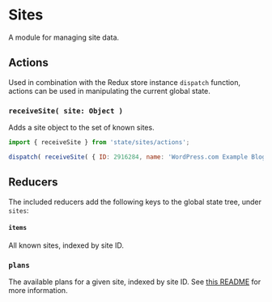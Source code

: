 # Sites

A module for managing site data.

## Actions

Used in combination with the Redux store instance `dispatch` function, actions can be used in manipulating the current global state.

### `receiveSite( site: Object )`

Adds a site object to the set of known sites.

```js
import { receiveSite } from 'state/sites/actions';

dispatch( receiveSite( { ID: 2916284, name: 'WordPress.com Example Blog' } ) );
```

## Reducers

The included reducers add the following keys to the global state tree, under `sites`:

#### `items`

All known sites, indexed by site ID.

### `plans`

The available plans for a given site, indexed by site ID. See [this README](./plans/README.md) for more information.
